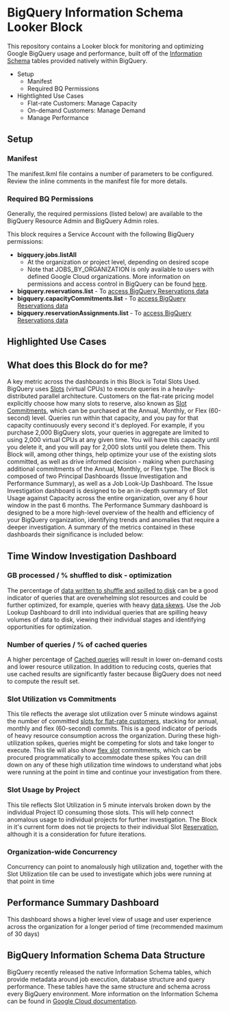 # BigQuery Information Schema Looker Block

This repository contains a Looker block for monitoring and optimizing Google BigQuery usage and performance, built off of the [Information Schema](https://cloud.google.com/bigquery/docs/information-schema-intro) tables provided natively within BigQuery.


  - Setup
    - Manifest
    - Required BQ Permissions
  - Hightlighted Use Cases
    - Flat-rate Customers: Manage Capacity
    - On-demand Customers: Manage Demand
    - Manage Performance

## Setup

### Manifest

The manifest.lkml file contains a number of parameters to be configured. Review the inline comments in the manifest file for more details.

### Required BQ Permissions

Generally, the required permissions (listed below) are available to the BigQuery Resource Admin and BigQuery Admin roles.

This block requires a Service Account with the following BigQuery permissions:

 - **bigquery.jobs.listAll**
   - At the organization or project level, depending on desired scope
   - Note that JOBS_BY_ORGANIZATION is only available to users with defined Google Cloud organizations. More information on permissions and access control in BigQuery can be found [here](https://cloud.google.com/bigquery/docs/access-control).
 - **bigquery.reservations.list** - To [access BigQuery Reservations data](https://cloud.google.com/bigquery/docs/information-schema-reservations#required_permissions)
 - **bigquery.capacityCommitments.list** - To [access BigQuery Reservations data](https://cloud.google.com/bigquery/docs/information-schema-reservations#required_permissions)
 - **bigquery.reservationAssignments.list** - To [access BigQuery Reservations data](https://cloud.google.com/bigquery/docs/information-schema-reservations#required_permissions)

## Highlighted Use Cases




## What does this Block do for me?

A key metric across the dashboards in this Block is Total Slots Used. BigQuery uses [Slots](https://cloud.google.com/bigquery/docs/slots) (virtual CPUs) to execute queries in a heavily-distributed parallel architecture. Customers on the flat-rate pricing model explicitly choose how many slots to reserve, also known as [Slot Commitments](https://cloud.google.com/bigquery/docs/reservations-intro#commitments), which can be purchased at the Annual, Monthly, or Flex (60-second) level. Queries run within that capacity, and you pay for that capacity continuously every second it's deployed. For example, if you purchase 2,000 BigQuery slots, your queries in aggregate are limited to using 2,000 virtual CPUs at any given time. You will have this capacity until you delete it, and you will pay for 2,000 slots until you delete them. This Block will, among other things, help optimize your use of the existing slots committed, as well as drive informed decision - making when purchasing additional commitments of the Annual, Monthly, or Flex type.
The Block is composed of two Principal Dashboards (Issue Investigation and Performance Summary), as well as a Job Look-Up Dashboard. The Issue Investigation dashboard is designed to be an in-depth summary of Slot Usage against Capacity across the entire organization, over any 6 hour window in the past 6 months. The Performance Summary dashboard is designed to be a more high-level overview of the health and efficiency of your BigQuery organization, identifying trends and anomalies that require a deeper investigation. A summary of the metrics contained in these dashboards their significance is included below:

## Time Window Investigation Dashboard

### GB processed / % shuffled to disk - optimization
The percentage of [data written to shuffle and spilled to disk](https://cloud.google.com/bigquery/query-plan-explanation) can be a good indicator of queries that are overwhelming slot resources and could be further optimized, for example, queries with heavy [data skews](https://cloud.google.com/bigquery/docs/best-practices-performance-patterns#data_skew). Use the Job Lookup Dashboard to drill into individual queries that are spilling heavy volumes of data to disk, viewing their individual stages and identifying opportunities for optimization.

### Number of queries / % of cached queries
A higher percentage of [Cached queries](https://cloud.google.com/bigquery/docs/cached-results) will result in lower on-demand costs and lower resource utilization. In addition to reducing costs, queries that use cached results are significantly faster because BigQuery does not need to compute the result set.

### Slot Utilization vs Commitments
This tile reflects the average slot utilization over 5 minute windows against the number of committed [slots for flat-rate customers](https://cloud.google.com/bigquery/docs/slots), stacking for annual, monthly and flex (60-second) commits.
This is a good indicator of periods of heavy resource consumption across the organization. During these high-utilization spikes, queries might be competing for slots and take longer to execute.
This tile will also show [flex slot](https://cloud.google.com/blog/products/data-analytics/introducing-bigquery-flex-slots) commitments, which can be procured programmatically to accommodate these spikes
You can drill down on any of these high utilization time windows to understand what jobs were running at the point in time and continue your investigation from there.

### Slot Usage by Project
This tile reflects Slot Utilization in 5 minute intervals broken down by the individual Project ID consuming those slots. This will help connect anomalous usage to individual projects for further investigation. The Block in it's current form does not tie projects to their individual Slot [Reservation](https://cloud.google.com/bigquery/docs/reservations-intro#reservations), although it is a consideration for future iterations.

### Organization-wide Concurrency
Concurrency can point to anomalously high utilization and, together with the Slot Utilization tile can be used to investigate which jobs were running at that point in time

## Performance Summary Dashboard
This dashboard shows a higher level view of usage and user experience across the organization for a longer period of time (recommended maximum of 30 days)

## BigQuery Information Schema Data Structure
BigQuery recently released the native Information Schema tables, which provide metadata around job execution, database structure and query performance. These tables have the same structure and schema across every BigQuery environment. More information on the Information Schema can be found in [Google Cloud documentation](https://cloud.google.com/bigquery/docs/information-schema-intro).
